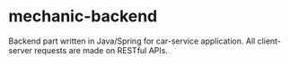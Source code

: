 # mechanic-backend
Backend part written in Java/Spring for car-service application. All client-server requests are made on RESTful APIs.